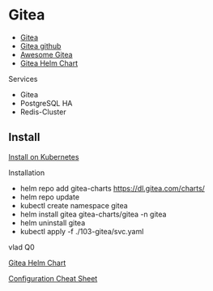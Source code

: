 # Gitea

* [Gitea](https://about.gitea.com/)
* [Gitea github](https://github.com/go-gitea/gitea)
* [Awesome Gitea](https://gitea.com/gitea/awesome-gitea)
* [Gitea Helm Chart](https://gitea.com/gitea/helm-chart)

Services

* Gitea
* PostgreSQL HA
* Redis-Cluster

## Install

[Install on Kubernetes](https://docs.gitea.com/installation/install-on-kubernetes)

Installation
* helm repo add gitea-charts https://dl.gitea.com/charts/
* helm repo update
* kubectl create namespace gitea
* helm install gitea gitea-charts/gitea -n gitea
* helm uninstall gitea
* kubectl apply -f ./103-gitea/svc.yaml

vlad Q0

[Gitea Helm Chart](https://gitea.com/gitea/helm-chart/)

[Configuration Cheat Sheet](https://docs.gitea.com/administration/config-cheat-sheet)
